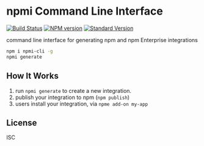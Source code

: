 # npmi Command Line Interface

[![Build Status](https://travis-ci.org/npm/npmi-cli.svg)](https://travis-ci.org/npm/npmi-cli)
[![NPM version](https://img.shields.io/npm/v/npmi-cli.svg)](https://www.npmjs.com/package/npmi-cli)
[![Standard Version](https://img.shields.io/badge/release-standard%20version-brightgreen.svg)](https://github.com/conventional-changelog/standard-version)

command line interface for generating npm and npm Enterprise integrations

```sh
npm i npmi-cli -g
npmi generate
```

## How It Works

1. run `npmi generate` to create a new integration.
2. publish your integration to npm (`npm publish`)
3. users install your integration, via `npme add-on my-app`

## License

ISC
